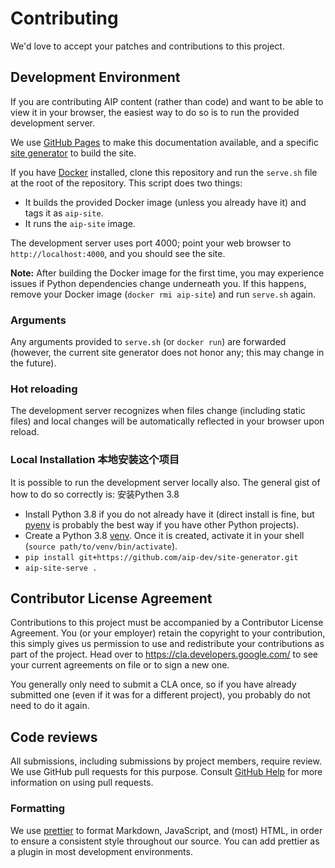 # Contributing

We'd love to accept your patches and contributions to this project.

## Development Environment

If you are contributing AIP content (rather than code) and want to be able to
view it in your browser, the easiest way to do so is to run the provided
development server.

We use [GitHub Pages][1] to make this documentation available, and a specific
[site generator][2] to build the site.

If you have [Docker][3] installed, clone this repository and run the `serve.sh`
file at the root of the repository. This script does two things:

- It builds the provided Docker image (unless you already have it) and tags it
  as `aip-site`.
- It runs the `aip-site` image.

The development server uses port 4000; point your web browser to
`http://localhost:4000`, and you should see the site.

**Note:** After building the Docker image for the first time, you may
experience issues if Python dependencies change underneath you. If this
happens, remove your Docker image (`docker rmi aip-site`) and run `serve.sh`
again.

### Arguments

Any arguments provided to `serve.sh` (or `docker run`) are forwarded (however,
the current site generator does not honor any; this may change in the future).

### Hot reloading

The development server recognizes when files change (including static files)
and local changes will be automatically reflected in your browser upon reload.

### Local Installation 本地安装这个项目

It is possible to run the development server locally also. The general gist of
how to do so correctly is:
安装Pythen 3.8
- Install Python 3.8 if you do not already have it (direct install is fine, but
  [pyenv][5] is probably the best way if you have other Python projects).
- Create a Python 3.8 [venv][6]. Once it is created, activate it in your shell
  (`source path/to/venv/bin/activate`).
- `pip install git+https://github.com/aip-dev/site-generator.git`
- `aip-site-serve .`

## Contributor License Agreement

Contributions to this project must be accompanied by a Contributor License
Agreement. You (or your employer) retain the copyright to your contribution,
this simply gives us permission to use and redistribute your contributions as
part of the project. Head over to <https://cla.developers.google.com/> to see
your current agreements on file or to sign a new one.

You generally only need to submit a CLA once, so if you have already submitted
one (even if it was for a different project), you probably do not need to do it
again.

## Code reviews

All submissions, including submissions by project members, require review. We
use GitHub pull requests for this purpose. Consult
[GitHub Help](https://help.github.com/articles/about-pull-requests/) for more
information on using pull requests.

### Formatting

We use [prettier][4] to format Markdown, JavaScript, and (most) HTML, in order
to ensure a consistent style throughout our source. You can add prettier as a
plugin in most development environments.

[1]: https://pages.github.com/
[2]: https://github.com/aip-dev/site-generator
[3]: https://docker.com/
[4]: https://prettier.io/
[5]: https://github.com/pyenv/pyenv
[6]: https://docs.python.org/3/library/venv.html
